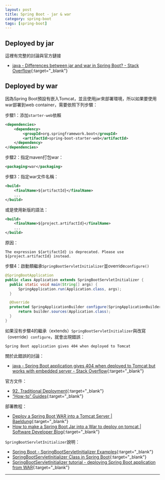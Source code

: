 ```yaml
---
layout: post
title: Spring Boot - jar & war
category: spring-boot
tags: [spring-boot]
---
```


## Deployed by jar

這裡有完整的討論與官方鏈接
- [java - Differences between jar and war in Spring Boot? - Stack Overflow](https://bit.ly/2uR7dfv){:target="_blank"}

## Deployed by war

因為Spring Boot預設有嵌入Tomcat，並且使用jar來部署環境，所以如果要使用war部署到web container，需要依照下列步驟：

步驟1：添加`starter-web`依賴

```xml
<dependencies>
    <dependency> 
        <groupId>org.springframework.boot</groupId> 
        <artifactId>spring-boot-starter-web</artifactId> 
    </dependency> 
</dependencies>
```

步驟2：指定maven打包war：

```xml
<packaging>war</packaging>
```

步驟3：指定war文件名稱：

```xml
<build>
    <finalName>${artifactId}</finalName>
    ... 
</build>
```

或是使用新版的語法：

```xml
<build>
    <finalName>${project.artifactId}</finalName>
    ... 
</build>
```

原因：

```console
The expression ${artifactId} is deprecated. Please use ${project.artifactId} instead.
```

步驟4：啟動類繼承`SpringBootServletInitializer`並override`configure()`

```java
@SpringBootApplication
public class Application extends SpringBootServletInitializer {
  public static void main(String[] args) {
      SpringApplication.run(Application.class, args);
  }

  @Override
  protected SpringApplicationBuilder configure(SpringApplicationBuilder builder) {
      return builder.sources(Application.class);
  }
}
```

如果沒有步驟4的繼承（extends）`SpringBootServletInitializer`與改寫（override）`configure`，就會出現錯誤：

```console
Spring Boot application gives 404 when deployed to Tomcat
```

關於此錯誤的討論：
- [java - Spring Boot application gives 404 when deployed to Tomcat but works with embedded server - Stack Overflow](https://bit.ly/328wCNI){:target="_blank"}

官方文件：
- [92. Traditional Deployment](https://docs.spring.io/spring-boot/docs/2.1.10.RELEASE/reference/html/howto-traditional-deployment.html){:target="_blank"}
- [“How-to” Guides](https://docs.spring.io/spring-boot/docs/current/reference/html/howto.html#howto-traditional-deployment){:target="_blank"}

部署教程：
- [Deploy a Spring Boot WAR into a Tomcat Server \| Baeldung](https://www.baeldung.com/spring-boot-war-tomcat-deploy){:target="_blank"}
- [How to make a Spring Boot Jar into a War to deploy on tomcat \| Software Developer Blog](https://mtdevuk.com/2015/07/16/how-to-make-a-spring-boot-jar-into-a-war-to-deploy-on-tomcat/){:target="_blank"}

`SpringBootServletInitializer`說明：
- [Spring Boot - SpringBootServletInitializer Examples](https://www.logicbig.com/how-to/code-snippets/jcode-spring-boot-springbootservletinitializer.html){:target="_blank"}
- [SpringBootServletInitializer Class in Spring Boot](https://www.javaguides.net/2019/01/springbootservletinitializer-class-in-springboot.html){:target="_blank"}
- [SpringBootServletInitializer tutorial - deploying Spring Boot application from WAR](http://zetcode.com/springboot/springbootservletinitializer/){:target="_blank"}

---